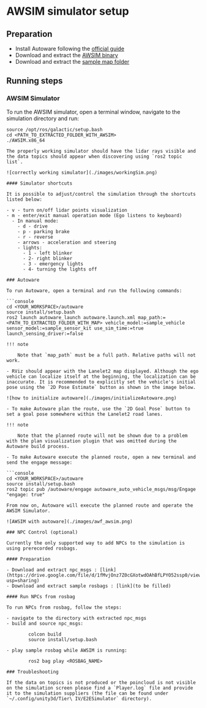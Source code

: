 # AWSIM simulator setup

## Preparation

- Install Autoware following the [official guide](https://autowarefoundation.github.io/autoware-documentation/main/installation/autoware/source-installation/)
- Download and extract the [AWSIM binary](https://drive.google.com/file/d/1jgB_A5cSso9dzcNffQYthe07GG07QLQh/view?usp=sharing)
- Download and extract the [sample map folder](https://drive.google.com/file/d/1vGFI0o0zQ-gRZYqKrPbnrtCN3c3-92Fy/view?usp=sharing)

## Running steps

### AWSIM Simulator

To run the AWSIM simulator, open a terminal window, navigate to the simulation directory and run:

````console
source /opt/ros/galactic/setup.bash
cd <PATH_TO_EXTRACTED_FOLDER_WITH_AWSIM>
./AWSIM.x86_64

The properly working simulator should have the lidar rays visible and the data topics should appear when discovering using `ros2 topic list`.

![correctly working simulator](./images/workingSim.png)

#### Simulator shortcuts

It is possible to adjust/control the simulation through the shortcuts listed below:

- v - turn on/off lidar points visualization
- m - enter/exit manual operation mode (Ego listens to keyboard)
  - In manual mode:
    - d - drive
    - p - parking brake
    - r - reverse
    - arrows - acceleration and steering
    - lights:
      - 1 - left blinker
      - 2- right blinker
      - 3 - emergency lights
      - 4- turning the lights off

### Autoware

To run Autoware, open a terminal and run the following commands:

```console
cd <YOUR_WORKSPACE>/autoware
source install/setup.bash
ros2 launch autoware_launch autoware.launch.xml map_path:=<PATH_TO_EXTRACTED_FOLDER_WITH_MAP> vehicle_model:=sample_vehicle sensor_model:=sample_sensor_kit use_sim_time:=true launch_sensing_driver:=false

!!! note

    Note that `map_path` must be a full path. Relative paths will not work.

- RViz should appear with the Lanelet2 map displayed. Although the ego vehicle can localize itself at the beginning, the localization can be inaccurate. It is recommended to explicitly set the vehicle's initial pose using the `2D Pose Estimate` button as shown in the image below.

![how to initialize autoware](./images/initializeAutoware.png)

- To make Autoware plan the route, use the `2D Goal Pose` button to set a goal pose somewhere within the Lanelet2 road lanes. 

!!! note

    Note that the planned route will not be shown due to a problem with the plan visualization plugin that was omitted during the Autoware build process.

- To make Autoware execute the planned route, open a new terminal and send the engage message:

```console
cd <YOUR_WORKSPACE>/autoware
source install/setup.bash
ros2 topic pub /autoware/engage autoware_auto_vehicle_msgs/msg/Engage "engage: true"

From now on, Autoware will execute the planned route and operate the AWSIM Simulator.

![AWSIM with autoware](./images/awf_awsim.png)

### NPC Control (optional)

Currently the only supported way to add NPCs to the simulation is using prerecorded rosbags.

#### Preparation

- Download and extract npc_msgs : [link](https://drive.google.com/file/d/1fMvjOnz7Z0cGXotwdOAhBfLPYO52ssp0/view?usp=sharing)
- Download and extract sample rosbags : [link](to be filled)

#### Run NPCs from rosbag

To run NPCs from rosbag, follow the steps:

- navigate to the directory with extracted npc_msgs
- build and source npc_msgs:

        colcon build
        source install/setup.bash

- play sample rosbag while AWSIM is running:

        ros2 bag play <ROSBAG_NAME>

### Troubleshooting

If the data on topics is not produced or the poincloud is not visible on the simulation screen please find a `Player.log` file and provide it to the simulation suppliers (the file can be found under `~/.config/unity3d/Tier\ IV/E2ESimulator` directory).
````
